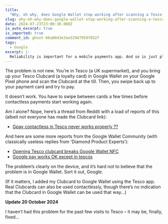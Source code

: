 ```yaml
---
title:
  "Why, oh why, does Google Wallet stop working after scanning a Tesco Clubcard?"
slug: why-oh-why-does-google-wallet-stop-working-after-scanning-a-tesco-clubcard
date: 2024-07-23T23:00:30.000Z
is_auto_excerpt: true
is_imported: true
comment_id: ghost-66a0043e3ae32947959f052f
tags:
  - Google
excerpt: |-
  Reliability is important for a mobile payments app. And so is just plain working.
---
```


The problem is not new. You’re in Tesco (a UK supermarket), and you bring up
your Tesco Clubcard (a loyalty card) in Google Wallet on your Google Pixel phone
and scan the Clubcard at the till. Then, you swipe back up to your payment card
and try to pay.

It doesn’t work. You have to swipe between cards a few times before contactless
payments start working again.

Am I alone? Nope, here’s a thread from Reddit with a load of reports of this
(albeit not everyone has made the Clubcard link):

- [Gpay contactless in Tesco never works properly ??](https://www.reddit.com/r/GooglePixel/comments/192mrrj/gpay_contactless_in_tesco_never_works_properly/)

And here are some more reports from the Google Wallet Community (with
classically useless replies from ‘Diamond Product Experts’):

- [Opening Tesco clubcard breaks Google Wallet NFC](https://support.google.com/wallet/thread/241631841/opening-tesco-clubcard-breaks-google-wallet-nfc?hl=en)
- [Google pay works OK except in tescos](https://support.google.com/wallet/thread/269305483/google-pay-works-ok-except-in-tescos?hl=en)

The problem’s clearly on the device, and it’s hard not to believe that the
problem is in Google Wallet. Sort it out, Google.

(If it matters, I added my Clubcard to Google Wallet using the Tesco app. Real
Clubcards can also be used contactlessly, though there’s no indication that the
Clubcard in Google Wallet can be used that way...)

**Update 20 October 2024**

I haven’t had this problem for the past few visits to Tesco – it may be,
finally, fixed...
